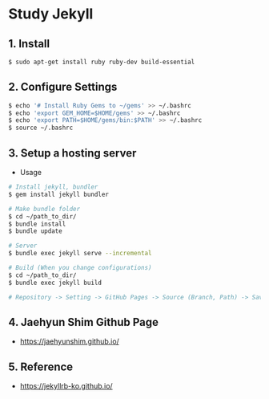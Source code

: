 # Study Jekyll

## 1. Install
```sh
$ sudo apt-get install ruby ruby-dev build-essential
```

## 2. Configure Settings
```sh
$ echo '# Install Ruby Gems to ~/gems' >> ~/.bashrc
$ echo 'export GEM_HOME=$HOME/gems' >> ~/.bashrc
$ echo 'export PATH=$HOME/gems/bin:$PATH' >> ~/.bashrc
$ source ~/.bashrc
```

## 3. Setup a hosting server
- Usage
```sh
# Install jekyll, bundler
$ gem install jekyll bundler

# Make bundle folder
$ cd ~/path_to_dir/
$ bundle install
$ bundle update

# Server
$ bundle exec jekyll serve --incremental

# Build (When you change configurations)
$ cd ~/path_to_dir/
$ bundle exec jekyll build

# Repository -> Setting -> GitHub Pages -> Source (Branch, Path) -> Save
```

## 4. Jaehyun Shim Github Page
- https://jaehyunshim.github.io/

## 5. Reference
- https://jekyllrb-ko.github.io/

